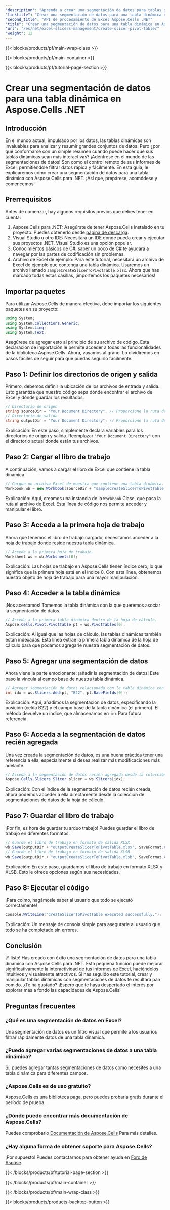 ```yaml
---
"description": "Aprenda a crear una segmentación de datos para tablas dinámicas en Aspose.Cells .NET con nuestra guía paso a paso. Mejore sus informes de Excel."
"linktitle": "Crear una segmentación de datos para una tabla dinámica en Aspose.Cells .NET"
"second_title": "API de procesamiento de Excel Aspose.Cells .NET"
"title": "Crear una segmentación de datos para una tabla dinámica en Aspose.Cells .NET"
"url": "/es/net/excel-slicers-management/create-slicer-pivot-table/"
"weight": 12
---
```


{{< blocks/products/pf/main-wrap-class >}}

{{< blocks/products/pf/main-container >}}

{{< blocks/products/pf/tutorial-page-section >}}

# Crear una segmentación de datos para una tabla dinámica en Aspose.Cells .NET

## Introducción
En el mundo actual, impulsado por los datos, las tablas dinámicas son invaluables para analizar y resumir grandes conjuntos de datos. Pero ¿por qué conformarse con un simple resumen cuando puede hacer que sus tablas dinámicas sean más interactivas? ¡Adéntrese en el mundo de las segmentaciones de datos! Son como el control remoto de sus informes de Excel, permitiéndole filtrar datos rápida y fácilmente. En esta guía, le explicaremos cómo crear una segmentación de datos para una tabla dinámica con Aspose.Cells para .NET. ¡Así que, prepárese, acomódese y comencemos!
## Prerrequisitos
Antes de comenzar, hay algunos requisitos previos que debes tener en cuenta:
1. Aspose.Cells para .NET: Asegúrate de tener Aspose.Cells instalado en tu proyecto. Puedes obtenerlo desde [página de descarga](https://releases.aspose.com/cells/net/).
2. Visual Studio u otro IDE: Necesitará un IDE donde pueda crear y ejecutar sus proyectos .NET. Visual Studio es una opción popular.
3. Conocimientos básicos de C#: saber un poco de C# te ayudará a navegar por las partes de codificación sin problemas.
4. Archivo de Excel de ejemplo: Para este tutorial, necesitará un archivo de Excel de ejemplo que contenga una tabla dinámica. Usaremos un archivo llamado `sampleCreateSlicerToPivotTable.xlsx`.
Ahora que has marcado todas estas casillas, ¡importemos los paquetes necesarios!
## Importar paquetes
Para utilizar Aspose.Cells de manera efectiva, debe importar los siguientes paquetes en su proyecto:
```csharp
using System;
using System.Collections.Generic;
using System.Linq;
using System.Text;
```
Asegúrese de agregar esto al principio de su archivo de código. Esta declaración de importación le permite acceder a todas las funcionalidades de la biblioteca Aspose.Cells.
Ahora, vayamos al grano. Lo dividiremos en pasos fáciles de seguir para que puedas seguirlo fácilmente. 
## Paso 1: Definir los directorios de origen y salida
Primero, debemos definir la ubicación de los archivos de entrada y salida. Esto garantiza que nuestro código sepa dónde encontrar el archivo de Excel y dónde guardar los resultados.
```csharp
// Directorio de origen
string sourceDir = "Your Document Directory"; // Proporcione la ruta de su directorio de origen
// Directorio de salida
string outputDir = "Your Document Directory"; // Proporcione la ruta de su directorio de salida
```
Explicación: En este paso, simplemente declara variables para los directorios de origen y salida. Reemplazar `"Your Document Directory"` con el directorio actual donde están tus archivos.
## Paso 2: Cargar el libro de trabajo
A continuación, vamos a cargar el libro de Excel que contiene la tabla dinámica. 
```csharp
// Cargue un archivo Excel de muestra que contiene una tabla dinámica.
Workbook wb = new Workbook(sourceDir + "sampleCreateSlicerToPivotTable.xlsx");
```
Explicación: Aquí, creamos una instancia de la `Workbook` Clase, que pasa la ruta al archivo de Excel. Esta línea de código nos permite acceder y manipular el libro.
## Paso 3: Acceda a la primera hoja de trabajo
Ahora que tenemos el libro de trabajo cargado, necesitamos acceder a la hoja de trabajo donde reside nuestra tabla dinámica.
```csharp
// Acceda a la primera hoja de trabajo.
Worksheet ws = wb.Worksheets[0];
```
Explicación: Las hojas de trabajo en Aspose.Cells tienen índice cero, lo que significa que la primera hoja está en el índice 0. Con esta línea, obtenemos nuestro objeto de hoja de trabajo para una mayor manipulación.
## Paso 4: Acceder a la tabla dinámica
¡Nos acercamos! Tomemos la tabla dinámica con la que queremos asociar la segmentación de datos.
```csharp
// Acceda a la primera tabla dinámica dentro de la hoja de cálculo.
Aspose.Cells.Pivot.PivotTable pt = ws.PivotTables[0];
```
Explicación: Al igual que las hojas de cálculo, las tablas dinámicas también están indexadas. Esta línea extrae la primera tabla dinámica de la hoja de cálculo para que podamos agregarle nuestra segmentación de datos.
## Paso 5: Agregar una segmentación de datos
Ahora viene la parte emocionante: ¡añadir la segmentación de datos! Este paso la vincula al campo base de nuestra tabla dinámica.
```csharp
// Agregar segmentación de datos relacionada con la tabla dinámica con el primer campo base en la celda B22.
int idx = ws.Slicers.Add(pt, "B22", pt.BaseFields[0]);
```
Explicación: Aquí, añadimos la segmentación de datos, especificando la posición (celda B22) y el campo base de la tabla dinámica (el primero). El método devuelve un índice, que almacenamos en `idx` Para futura referencia.
## Paso 6: Acceda a la segmentación de datos recién agregada
Una vez creada la segmentación de datos, es una buena práctica tener una referencia a ella, especialmente si desea realizar más modificaciones más adelante.
```csharp
// Acceda a la segmentación de datos recién agregada desde la colección de segmentaciones de datos.
Aspose.Cells.Slicers.Slicer slicer = ws.Slicers[idx];
```
Explicación: Con el índice de la segmentación de datos recién creada, ahora podemos acceder a ella directamente desde la colección de segmentaciones de datos de la hoja de cálculo.
## Paso 7: Guardar el libro de trabajo
¡Por fin, es hora de guardar tu arduo trabajo! Puedes guardar el libro de trabajo en diferentes formatos.
```csharp
// Guarde el libro de trabajo en formato de salida XLSX.
wb.Save(outputDir + "outputCreateSlicerToPivotTable.xlsx", SaveFormat.Xlsx);
// Guarde el libro de trabajo en formato de salida XLSB.
wb.Save(outputDir + "outputCreateSlicerToPivotTable.xlsb", SaveFormat.Xlsb);
```
Explicación: En este paso, guardamos el libro de trabajo en formato XLSX y XLSB. Esto le ofrece opciones según sus necesidades.
## Paso 8: Ejecutar el código
¡Para colmo, hagámosle saber al usuario que todo se ejecutó correctamente!
```csharp
Console.WriteLine("CreateSlicerToPivotTable executed successfully.");
```
Explicación: Un mensaje de consola simple para asegurarle al usuario que todo se ha completado sin errores.
## Conclusión
¡Y listo! Has creado con éxito una segmentación de datos para una tabla dinámica con Aspose.Cells para .NET. Esta pequeña función puede mejorar significativamente la interactividad de tus informes de Excel, haciéndolos intuitivos y visualmente atractivos.
Si has seguido este tutorial, crear y manipular tablas dinámicas con segmentaciones de datos te resultará pan comido. ¿Te ha gustado? ¡Espero que te haya despertado el interés por explorar más a fondo las capacidades de Aspose.Cells!
## Preguntas frecuentes
### ¿Qué es una segmentación de datos en Excel?
Una segmentación de datos es un filtro visual que permite a los usuarios filtrar rápidamente datos de una tabla dinámica.
### ¿Puedo agregar varias segmentaciones de datos a una tabla dinámica?
Sí, puedes agregar tantas segmentaciones de datos como necesites a una tabla dinámica para diferentes campos.
### ¿Aspose.Cells es de uso gratuito?
Aspose.Cells es una biblioteca paga, pero puedes probarla gratis durante el período de prueba.
### ¿Dónde puedo encontrar más documentación de Aspose.Cells?
Puedes comprobarlo [Documentación de Aspose.Cells](https://reference.aspose.com/cells/net/) Para más detalles.
### ¿Hay alguna forma de obtener soporte para Aspose.Cells?
¡Por supuesto! Puedes contactarnos para obtener ayuda en [Foro de Aspose](https://forum.aspose.com/c/cells/9).

{{< /blocks/products/pf/tutorial-page-section >}}

{{< /blocks/products/pf/main-container >}}

{{< /blocks/products/pf/main-wrap-class >}}

{{< blocks/products/products-backtop-button >}}